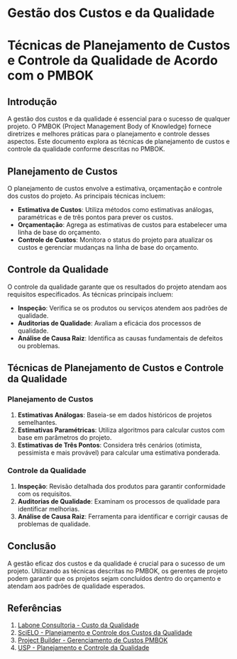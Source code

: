 # Gestão dos Custos e da Qualidade
# Técnicas de Planejamento de Custos e Controle da Qualidade de Acordo com o PMBOK

## Introdução
A gestão dos custos e da qualidade é essencial para o sucesso de qualquer projeto. O PMBOK (Project Management Body of Knowledge) fornece diretrizes e melhores práticas para o planejamento e controle desses aspectos. Este documento explora as técnicas de planejamento de custos e controle da qualidade conforme descritas no PMBOK.

## Planejamento de Custos
O planejamento de custos envolve a estimativa, orçamentação e controle dos custos do projeto. As principais técnicas incluem:

- **Estimativa de Custos**: Utiliza métodos como estimativas análogas, paramétricas e de três pontos para prever os custos.
- **Orçamentação**: Agrega as estimativas de custos para estabelecer uma linha de base do orçamento.
- **Controle de Custos**: Monitora o status do projeto para atualizar os custos e gerenciar mudanças na linha de base do orçamento.

## Controle da Qualidade
O controle da qualidade garante que os resultados do projeto atendam aos requisitos especificados. As técnicas principais incluem:

- **Inspeção**: Verifica se os produtos ou serviços atendem aos padrões de qualidade.
- **Auditorias de Qualidade**: Avaliam a eficácia dos processos de qualidade.
- **Análise de Causa Raiz**: Identifica as causas fundamentais de defeitos ou problemas.

## Técnicas de Planejamento de Custos e Controle da Qualidade
### Planejamento de Custos
1. **Estimativas Análogas**: Baseia-se em dados históricos de projetos semelhantes.
2. **Estimativas Paramétricas**: Utiliza algoritmos para calcular custos com base em parâmetros do projeto.
3. **Estimativas de Três Pontos**: Considera três cenários (otimista, pessimista e mais provável) para calcular uma estimativa ponderada.

### Controle da Qualidade
1. **Inspeção**: Revisão detalhada dos produtos para garantir conformidade com os requisitos.
2. **Auditorias de Qualidade**: Examinam os processos de qualidade para identificar melhorias.
3. **Análise de Causa Raiz**: Ferramenta para identificar e corrigir causas de problemas de qualidade.

## Conclusão
A gestão eficaz dos custos e da qualidade é crucial para o sucesso de um projeto. Utilizando as técnicas descritas no PMBOK, os gerentes de projeto podem garantir que os projetos sejam concluídos dentro do orçamento e atendam aos padrões de qualidade esperados.

## Referências
1. [Labone Consultoria - Custo da Qualidade](https://www.laboneconsultoria.com.br/custo-da-qualidade/)
2. [SciELO - Planejamento e Controle dos Custos da Qualidade](https://www.scielo.br/j/rcf/a/yfMT4dHYS8PsBChFDmnztgG/)
3. [Project Builder - Gerenciamento de Custos PMBOK](https://www.projectbuilder.com.br/blog/gerenciamento-de-custos-pmbok/)
4. [USP - Planejamento e Controle da Qualidade](https://edisciplinas.usp.br/pluginfile.php/4864866/mod_resource/content/1/Aula%2022%20e%2023%20-%20Planejamento%20e%20controle%20da%20qualidade.pdf)
